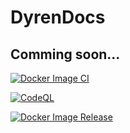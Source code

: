 # DyrenDocs

## Comming soon...

[![Docker Image CI](https://github.com/dyren-de/dyrendocs/actions/workflows/docker-image.yml/badge.svg)](https://github.com/dyren-de/dyrendocs/actions/workflows/docker-image.yml)

[![CodeQL](https://github.com/dyren-de/dyrendocs/actions/workflows/codeql-analysis.yml/badge.svg)](https://github.com/dyren-de/dyrendocs/actions/workflows/codeql-analysis.yml)

[![Docker Image Release](https://github.com/dyren-de/dyrendocs/actions/workflows/release.yml/badge.svg)](https://github.com/dyren-de/dyrendocs/actions/workflows/release.yml)
